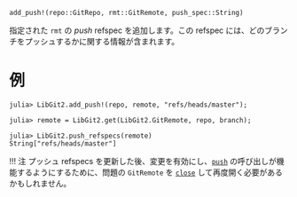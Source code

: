 ```
add_push!(repo::GitRepo, rmt::GitRemote, push_spec::String)
```

指定された `rmt` の *push* refspec を追加します。この refspec には、どのブランチをプッシュするかに関する情報が含まれます。

# 例

```julia-repl
julia> LibGit2.add_push!(repo, remote, "refs/heads/master");

julia> remote = LibGit2.get(LibGit2.GitRemote, repo, branch);

julia> LibGit2.push_refspecs(remote)
String["refs/heads/master"]
```

!!! 注     プッシュ refspecs を更新した後、変更を有効にし、[`push`](@ref) の呼び出しが機能するようにするために、問題の `GitRemote` を [`close`](@ref) して再度開く必要があるかもしれません。
